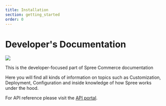 ```yaml
---
title: Installation
section: getting_started
order: 0
---
```


# Developer's Documentation

![](.gitbook/assets/spree_header_978-2x.png)

This is the developer-focused part of Spree Commerce documentation

Here you will find all kinds of information on topics such as Customization, Deployment, Configuration and inside knowledge of how Spree works under the hood.

For API reference please visit the [API portal](https://api.spreecommerce.org).

